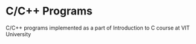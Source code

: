# C/C++ Programs
C/C++ programs implemented as a part of Introduction to C course at VIT University
